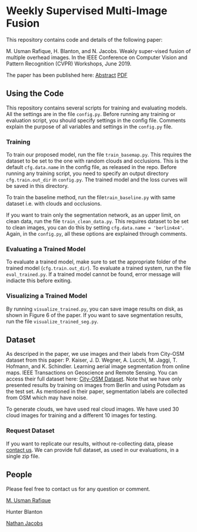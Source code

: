 # Weekly Supervised Multi-Image Fusion
This repository contains code and details of the following paper:

M. Usman Rafique, H. Blanton, and N. Jacobs. Weakly super-vised fusion of multiple overhead images.  In the IEEE Conference on Computer Vision and Pattern Recognition (CVPR) Workshops, June 2019.

The paper has been published here: [Abstract](http://openaccess.thecvf.com/content_CVPRW_2019/html/EarthVision/Rafique_Weakly_Supervised_Fusion_of_Multiple_Overhead_Images_CVPRW_2019_paper.html) [PDF](http://openaccess.thecvf.com/content_CVPRW_2019/papers/EarthVision/Rafique_Weakly_Supervised_Fusion_of_Multiple_Overhead_Images_CVPRW_2019_paper.pdf)

## Using the Code
This repository contains several scripts for training and evaluating models. All the settings are in the file `config.py`. Before running any training or evaluation script, you should specify settings in the config file. Comments explain the purpose of all variables and settings in the `config.py` file.

### Training
To train our proposed model, run the file `train_basemap.py`. This requires the dataset to be set to the one with random clouds and occlusions. This is the default `cfg.data.name` in the config file, as released in the repo. Before running any training script, you need to specify an output directory `cfg.train.out_dir` in `config.py`. The trained model and the loss curves will be saved in this directory.

To train the baseline method, run the file`train_baseline.py` with same dataset i.e. with clouds and occlusions.

If you want to train only the segmentation network, as an upper limit, on clean data, run the file `train_clean_data.py`. This requires dataset to be set to clean images, you can do this by setting `cfg.data.name = 'berlin4x4'`. Again, in the `config.py`, all these options are explained through comments.

### Evaluating a Trained Model
To evaluate a trained model, make sure to set the appropriate folder of the trained model (`cfg.train.out_dir`). To evaluate a trained system, run the file `eval_trained.py`. If a trained model cannot be found, error message will indiacte this before exiting.

### Visualizing a Trained Model
By running `visualize_trained.py`, you can save image results on disk, as shown in Figure 6 of the paper. If you want to save segmentation results, run the file `visualize_trained_seg.py`.
## Dataset
As descriped in the paper, we use images and their labels from City-OSM dataset from this paper: P. Kaiser, J. D. Wegner, A. Lucchi, M. Jaggi, T. Hofmann, and K. Schindler. Learning aerial image segmentation from online maps. IEEE Transactions on Geoscience and Remote Sensing. You can access their full dataset here: [City-OSM Dataset](https://zenodo.org/record/1154821). Note that we have only presented results by training on images from Berlin and using Potsdam as the test set. As mentioned in their paper, segmentation labels are collected from OSM which may have noise.

To generate clouds, we have used real cloud images. We have used 30 cloud images for training and a different 10 images for testing.

### Request Dataset
If you want to replicate our results, without re-collecting data, please [contact us](http://cs.uky.edu/~jacobs/). We can provide full dataset, as used in our evaluations, in a single zip file.

## People
Please feel free to contact us for any question or comment.

[M. Usman Rafique](https://usman-rafique.github.io/ "Usman's website")

Hunter Blanton

[Nathan Jacobs](http://cs.uky.edu/~jacobs/ "Nathan's website")